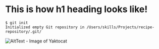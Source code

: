 # This is how h1 heading looks like!

```
$ git init
Initialized empty Git repository in /Users/skills/Projects/recipe-repository/.git/
```

![AltText - Image of Yaktocat](https://octodex.github.com/images/yaktocat.png)
